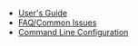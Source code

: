   * [User's Guide](SdEpgUsersGuide.md)
  * [FAQ/Common Issues](SdEpgFaq.md)
  * [Command Line Configuration](SdEpgCmdLineConfig.md)